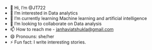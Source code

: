 - 👋 Hi, I’m @JT722
- 👀 I’m interested in Data analytics 
- 🌱 I’m currently learning Machine learning and artificial intelligence 
- 💞️ I’m looking to collaborate on Data analysis 
- 📫 How to reach me - janhaviatshukla@gmail.com
- 😄 Pronouns: she/her
- ⚡ Fun fact: I write interesting stories.

<!---
JT722/JT722 is a ✨ special ✨ repository because its `README.md` (this file) appears on your GitHub profile.
You can click the Preview link to take a look at your changes.
--->
